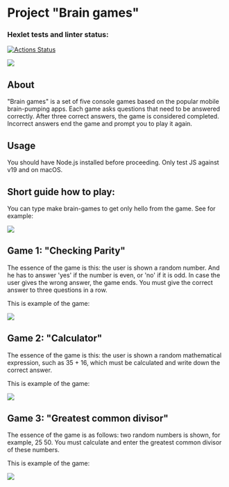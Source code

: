 <h1>Project "Brain games"</h1>

### Hexlet tests and linter status:
[![Actions Status](https://github.com/Mila-Golyshkina/frontend-project-44/workflows/hexlet-check/badge.svg)](https://github.com/Mila-Golyshkina/frontend-project-44/actions)

<a href="https://codeclimate.com/github/Mila-Golyshkina/frontend-project-44/maintainability"><img src="https://api.codeclimate.com/v1/badges/2abce5451021b0567753/maintainability" /></a>

<h2>About</h2>
<p>"Brain games" is a set of five console games based on the popular mobile brain-pumping apps. Each game asks questions that need to be answered correctly. After three correct answers, the game is considered completed. Incorrect answers end the game and prompt you to play it again.</p>

<h2>Usage</h2>
<p>You should have Node.js installed before proceeding. Only test JS against v19 and on macOS.</p>

<h2>Short guide how to play:</h2>
<p>You can type make brain-games to get only hello from the game. See for example:</p>
<a href="https://asciinema.org/a/lMJpETTp0u0wyorghLHPXphP5" target="_blank"><img src="https://asciinema.org/a/lMJpETTp0u0wyorghLHPXphP5.svg" /></a>

<h2>Game 1: "Checking Parity"</h2>
<p>The essence of the game is this: the user is shown a random number. And he has to answer 'yes' if the number is even, or 'no' if it is odd. In case the user gives the wrong answer, the game ends. You must give the correct answer to three questions in a row.</p>
<p>This is example of the game:<p>
<a href="https://asciinema.org/a/m8vl2lfRCtZXmoInkm6U9hk6l" target="_blank"><img src="https://asciinema.org/a/m8vl2lfRCtZXmoInkm6U9hk6l.svg" /></a>

<h2>Game 2: "Calculator"</h2>
<p>The essence of the game is this: the user is shown a random mathematical expression, such as 35 + 16, which must be calculated and write down the correct answer.</p>
<p>This is example of the game:<p>
<a href="https://asciinema.org/a/AsJRyElaGM6xAvhZBA1WUKetX" target="_blank"><img src="https://asciinema.org/a/AsJRyElaGM6xAvhZBA1WUKetX.svg" /></a>

<h2>Game 3: "Greatest common divisor"</h2>
<p>The essence of the game is as follows: two random numbers is shown, for example, 25 50. You must calculate and enter the greatest common divisor of these numbers.</p>
<p>This is example of the game:<p>
<a href="https://asciinema.org/a/XkzaN8OYO3DK2NFkLkiAXJVkT" target="_blank"><img src="https://asciinema.org/a/XkzaN8OYO3DK2NFkLkiAXJVkT.svg" /></a>
